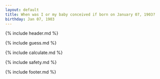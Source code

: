 ```yaml
---
layout: default
title: When was I or my baby conceived if born on January 07, 1903?
birthday: Jan 07, 1903
---
```


{% include header.md %}

{% include guess.md %}

{% include calculate.md %}

{% include safety.md %}

{% include footer.md %}



